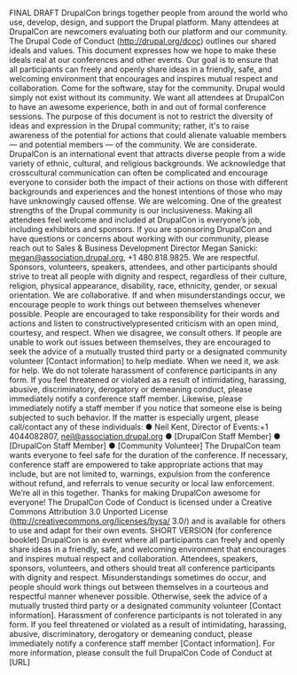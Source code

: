 FINAL DRAFT
DrupalCon brings together people from around the world who use, develop, design, and support
the Drupal platform. Many attendees at DrupalCon are newcomers evaluating both our platform
and our community.
The Drupal Code of Conduct (http://drupal.org/dcoc) outlines our shared ideals and values. This
document expresses how we hope to make these ideals real at our conferences and other
events. Our goal is to ensure that all participants can freely and openly share ideas in a friendly,
safe, and welcoming environment that encourages and inspires mutual respect and
collaboration.
Come for the software, stay for the community.
Drupal would simply not exist without its community. We want all attendees at DrupalCon to
have an awesome experience, both in and out of formal conference sessions.
The purpose of this document is not to restrict the diversity of ideas and expression in the Drupal
community; rather, it's to raise awareness of the potential for actions that could alienate valuable
members — and potential members — of the community.
We are considerate.
DrupalCon is an international event that attracts diverse people from a wide variety of ethnic,
cultural, and religious backgrounds. We acknowledge that crosscultural
communication can
often be complicated and encourage everyone to consider both the impact of their actions on
those with different backgrounds and experiences and the honest intentions of those who may
have unknowingly caused offense.
We are welcoming.
One of the greatest strengths of the Drupal community is our inclusiveness. Making all attendees
feel welcome and included at DrupalCon is everyone’s job, including exhibitors and sponsors. If
you are sponsoring DrupalCon and have questions or concerns about working with our
community, please reach out to Sales & Business Development Director Megan Sanicki:
megan@association.drupal.org, +1 480.818.9825.
We are respectful.
Sponsors, volunteers, speakers, attendees, and other participants should strive to treat all
people with dignity and respect, regardless of their culture, religion, physical appearance,
disability, race, ethnicity, gender, or sexual orientation.
We are collaborative.
If and when misunderstandings occur, we encourage people to work things out between
themselves whenever possible. People are encouraged to take responsibility for their words and
actions and listen to constructivelypresented
criticism with an open mind, courtesy, and
respect.
When we disagree, we consult others.
If people are unable to work out issues between themselves, they are encouraged to seek the
advice of a mutually trusted third party or a designated community volunteer [Contact
information] to help mediate.
When we need it, we ask for help.
We do not tolerate harassment of conference participants in any form. If you feel threatened or
violated as a result of intimidating, harassing, abusive, discriminatory, derogatory or demeaning
conduct, please immediately notify a conference staff member. Likewise, please immediately
notify a staff member if you notice that someone else is being subjected to such behavior.
If the matter is especially urgent, please call/contact any of these individuals:
● Neil Kent, Director of Events:+1 4044082807,
neil@association.drupal.org
● [DrupalCon Staff Member]
● [DrupalCon Staff Member]
● [Community Volunteer]
The DrupalCon team wants everyone to feel safe for the duration of the conference. If
necessary, conference staff are empowered to take appropriate actions that may include, but
are not limited to, warnings, expulsion from the conference without refund, and referrals to venue
security or local law enforcement.
We’re all in this together.
Thanks for making DrupalCon awesome for everyone!
The DrupalCon Code of Conduct is licensed under a Creative Commons Attribution 3.0
Unported License (http://creativecommons.org/licenses/bysa/
3.0/) and is available for others to
use and adapt for their own events.
SHORT VERSION (for conference booklet)
DrupalCon is an event where all participants can freely and openly share ideas in a friendly,
safe, and welcoming environment that encourages and inspires mutual respect and
collaboration. Attendees, speakers, sponsors, volunteers, and others should treat all
conference participants with dignity and respect.
Misunderstandings sometimes do occur, and people should work things out between
themselves in a courteous and respectful manner whenever possible. Otherwise, seek the
advice of a mutually trusted third party or a designated community volunteer [Contact
information].
Harassment of conference participants is not tolerated in any form. If you feel threatened
or violated as a result of intimidating, harassing, abusive, discriminatory, derogatory or
demeaning conduct, please immediately notify a conference staff member [Contact information].
For more information, please consult the full DrupalCon Code of Conduct at [URL]
